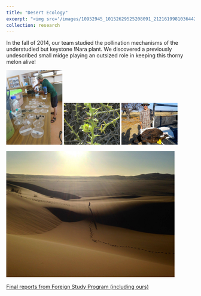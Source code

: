 ```yaml
---
title: "Desert Ecology"
excerpt: "<img src='/images/10952945_10152629525208091_2121619981036442779_o.jpg' alt='Dunes' width='450'/>"
collection: research
---
```

In the fall of 2014, our team studied the pollination mechanisms of the understudied but keystone !Nara plant. We discovered a previously undescribed small midge playing an outsized role in keeping this thorny melon alive!<br/>
<p float="left">
	<img src="/images/10392322_10205093499198156_3910015792943472910_n.jpg" alt="Lab" width="150"/>
	<img src="/images/10670118_10205093497758120_4404669032956086319_n.jpg" alt="!Nara" width="150"/>
	<img src="/images/10952099_10152629521703091_6653878523729964015_o.jpg" alt="Vulture" width="150"/>
</p>
<img src="/images/10952945_10152629525208091_2121619981036442779_o.jpg" alt="Dunes" width="450"/>

[Final reports from Foreign Study Program (including ours)](https://envs.dartmouth.edu/sites/department_environmental_studies/files/dartmouth_in_namibia_2014_4.pdf)